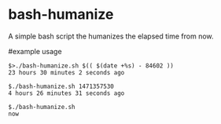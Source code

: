 # bash-humanize
A simple bash script the humanizes the elapsed time from now.

#example usage

```
$>./bash-humanize.sh $(( $(date +%s) - 84602 ))
23 hours 30 minutes 2 seconds ago
```

```
$./bash-humanize.sh 1471357530
4 hours 26 minutes 31 seconds ago
```

```
$./bash-humanize.sh
now
```

